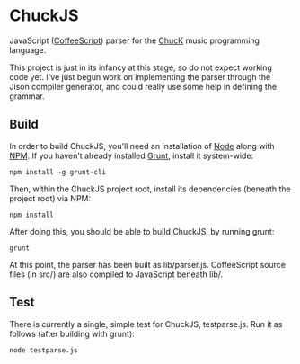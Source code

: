 # ChuckJS

JavaScript ([CoffeeScript](http://coffeescript.org/)) parser for the [ChucK](http://chuck.cs.princeton.edu/) music programming language.

This project is just in its infancy at this stage, so do not expect working code yet. I've just begun work on
implementing the parser through the Jison compiler generator, and could really use some help in defining the grammar.

## Build

In order to build ChuckJS, you'll need an installation of [Node](http://nodejs.org/) along with
[NPM](https://npmjs.org/). If you haven't already installed [Grunt](http://gruntjs.com), install it system-wide:

    npm install -g grunt-cli

Then, within the ChuckJS project root, install its dependencies (beneath the project root) via NPM:

    npm install

After doing this, you should be able to build ChuckJS, by running grunt:

    grunt

At this point, the parser has been built as lib/parser.js. CoffeeScript source files (in src/) are also compiled to
JavaScript beneath lib/.

## Test

There is currently a single, simple test for ChuckJS, testparse.js. Run it as follows (after building with grunt):

    node testparse.js

